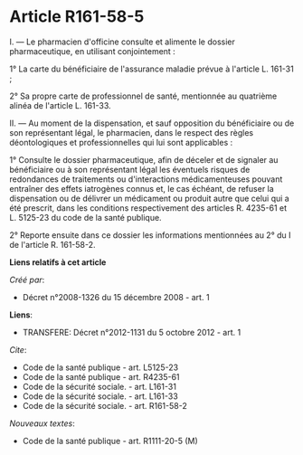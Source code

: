 # Article R161-58-5

I. ― Le pharmacien d'officine consulte et alimente le dossier pharmaceutique, en utilisant conjointement : 

1° La carte du bénéficiaire de l'assurance maladie prévue à l'article L. 161-31 ; 

2° Sa propre carte de professionnel de santé, mentionnée au quatrième alinéa de l'article L. 161-33. 

II. ― Au moment de la dispensation, et sauf opposition du bénéficiaire ou de son représentant légal, le pharmacien, dans le
respect des règles déontologiques et professionnelles qui lui sont applicables : 

1° Consulte le dossier pharmaceutique, afin de déceler et de signaler au bénéficiaire ou à son représentant légal les
éventuels risques de redondances de traitements ou d'interactions médicamenteuses pouvant entraîner des effets iatrogènes
connus et, le cas échéant, de refuser la dispensation ou de délivrer un médicament ou produit autre que celui qui a été
prescrit, dans les conditions respectivement des articles R. 4235-61 et L. 5125-23 du code de la santé publique. 

2° Reporte ensuite dans ce dossier les informations mentionnées au 2° du I de l'article R. 161-58-2.

**Liens relatifs à cet article**

_Créé par_:

  - Décret n°2008-1326 du 15 décembre 2008 - art. 1

**Liens**:

  - TRANSFERE: Décret n°2012-1131 du 5 octobre 2012 - art. 1

_Cite_:

  - Code de la santé publique - art. L5125-23
  - Code de la santé publique - art. R4235-61
  - Code de la sécurité sociale. - art. L161-31
  - Code de la sécurité sociale. - art. L161-33
  - Code de la sécurité sociale. - art. R161-58-2

_Nouveaux textes_:

  - Code de la santé publique - art. R1111-20-5 (M)
